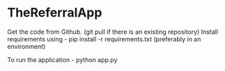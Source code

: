 # TheReferralApp

Get the code from Github. (git pull if there is an existing repository)
Install requirements using - pip install -r requirements.txt (preferably in an environment)

To run the application - python app.py

